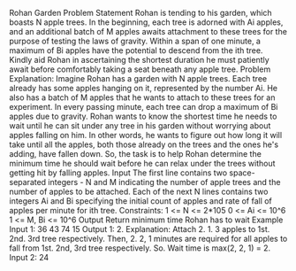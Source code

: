 Rohan Garden
Problem Statement
Rohan is tending to his garden, which boasts N apple trees. In the beginning, each tree is adorned
with Ai apples, and an additional batch of M apples awaits attachment to these trees for the
purpose of testing the laws of gravity.
Within a span of one minute, a maximum of Bi apples have the potential to descend from the ith
tree.
Kindly aid Rohan in ascertaining the shortest duration he must patiently await before comfortably
taking a seat beneath any apple tree.
Problem Explanation: Imagine Rohan has a garden with N apple trees. Each tree already has
some apples hanging on it, represented by the number Ai. He also has a batch of M apples that he
wants to attach to these trees for an experiment.
In every passing minute, each tree can drop a maximum of Bi apples due to gravity.
Rohan wants to know the shortest time he needs to wait until he can sit under any tree in his
garden without worrying about apples falling on him. In other words, he wants to figure out how
long it will take until all the apples, both those already on the trees and the ones he's adding, have
fallen down.
So, the task is to help Rohan determine the minimum time he should wait before he can relax
under the trees without getting hit by falling apples.
Input
The first line contains two space-separated integers - N and M indicating the number of apple
trees and the number of apples to be attached.
Each of the next N lines contains two integers Ai and Bi specifying the initial count of apples and
rate of fall of apples per minute for ith tree.
Constraints:
1 <= N <= 2*105
0 <= Ai <= 10^6
1 <= M, Bi <= 10^6
Output
Return minimum time Rohan has to wait
Example
Input 1:
36
43
74
15
Output 1:
2.
Explanation:
Attach 2. 1. 3 apples to 1st. 2nd. 3rd tree respectively. Then, 2. 2, 1 minutes are required for all
apples to fall from 1st. 2nd, 3rd tree respectively. So. Wait time is max(2, 2, 1) = 2.
Input 2:
24